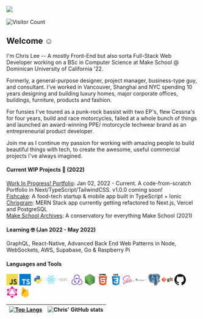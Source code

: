 <img src="./images/github-header2.png"></img>

![Visitor Count](https://profile-counter.glitch.me/chrismlee26/count.svg)

## Welcome ☺️

I'm Chris Lee -- A mostly Front-End but also sorta Full-Stack Web Developer working on a BSc in Computer Science at Make School @ Dominican University of California '22.

Formerly, a general-purpose designer, project manager, business-type guy, and consultant. I've worked in Vancouver, Shanghai and NYC spending 10 years designing and building luxury homes, major corporate offices, buildings, furniture, products and fashion.

For funsies I've toured as a punk-rock bassist with two EP's, flew Cessna's for four years, build and race motorcycles, failed at a whole bunch of things and launched an award-winning PPE/ motorcycle techwear brand as an entrepreneurial product developer.

Join me as I continue my passion for working with amazing people to build beautiful things with tech, to create the awesome, useful commercial projects I've always imagined.

#### Current WIP Projects 🤕 (2022)

[Work In Progress! Portfolio](https://chrislee.wtf): Jan 02, 2022 - Current. A code-from-scratch Portfolio in Next/TypeScript/TailwindCSS. v1.0.0 coming soon!  
[Fishcake](https://www.fishcake.io/): A food-tech startup & mobile app built in TypeScript + Ionic  
[Chrisgram](https://github.com/chrismlee26/chris-gram): MERN Stack app currently getting refactored to Next.js, Vercel and PostgreSQL  
[Make School Archives](https://makeschool.fail): A conservatory for everything Make School (2021)

#### Learning 🤓 (Jan 2022 - May 2022)

GraphQL, React-Native, Advanced Back End Web Patterns in Node, WebSockets, AWS, Supabase, Go & Raspberry Pi

#### Languages and Tools

<code><img height="30" src="https://raw.githubusercontent.com/github/explore/80688e429a7d4ef2fca1e82350fe8e3517d3494d/topics/javascript/javascript.png"></code>
<code><img height="30" src="https://raw.githubusercontent.com/github/explore/80688e429a7d4ef2fca1e82350fe8e3517d3494d/topics/typescript/typescript.png"></code>
<code><img height="30" src="https://raw.githubusercontent.com/github/explore/80688e429a7d4ef2fca1e82350fe8e3517d3494d/topics/python/python.png"></code>
<code><img height="30" src="https://raw.githubusercontent.com/github/explore/80688e429a7d4ef2fca1e82350fe8e3517d3494d/topics/react/react.png"></code>
<code><img height="30" src="https://raw.githubusercontent.com/github/explore/28b02bbc9ad9f7a503c43775aebeb515dc2da5fc/topics/nextjs/nextjs.png"></code>
<code><img height="30" src="https://raw.githubusercontent.com/github/explore/80688e429a7d4ef2fca1e82350fe8e3517d3494d/topics/redux/redux.png"></code>
<code><img height="30" src="https://raw.githubusercontent.com/github/explore/80688e429a7d4ef2fca1e82350fe8e3517d3494d/topics/nodejs/nodejs.png"></code>
<code><img height="30" src="https://raw.githubusercontent.com/github/explore/80688e429a7d4ef2fca1e82350fe8e3517d3494d/topics/html/html.png"></code>
<code><img height="30" src="https://raw.githubusercontent.com/github/explore/80688e429a7d4ef2fca1e82350fe8e3517d3494d/topics/css/css.png"></code>
<code><img height="30" src="https://raw.githubusercontent.com/github/explore/80688e429a7d4ef2fca1e82350fe8e3517d3494d/topics/sass/sass.png"></code>
<code><img height="30" src="https://raw.githubusercontent.com/github/explore/80688e429a7d4ef2fca1e82350fe8e3517d3494d/topics/mongodb/mongodb.png"></code>
<code><img height="30" src="https://raw.githubusercontent.com/github/explore/80688e429a7d4ef2fca1e82350fe8e3517d3494d/topics/postgresql/postgresql.png"></code>
<code><img height="30" src="https://raw.githubusercontent.com/github/explore/80688e429a7d4ef2fca1e82350fe8e3517d3494d/topics/git/git.png"></code>
<code><img height="30" src="https://raw.githubusercontent.com/github/explore/78df643247d429f6cc873026c0622819ad797942/topics/github/github.png"></code>
<code><img height="30" src="https://raw.githubusercontent.com/github/explore/80688e429a7d4ef2fca1e82350fe8e3517d3494d/topics/graphql/graphql.png"></code>
<code><img height="30" src="https://raw.githubusercontent.com/github/explore/80688e429a7d4ef2fca1e82350fe8e3517d3494d/topics/firebase/firebase.png"></code>

| [![Top Langs](https://github-readme-stats.vercel.app/api/top-langs/?username=chrismlee26&layout=compact)](https://github.com/anuraghazra/github-readme-stats) | ![Chris' GitHub stats](https://github-readme-stats.vercel.app/api?username=chrismlee26&theme=dark&show_icons=true) |
| ------------------------------------------------------------------------------------------------------------------------------------------------------------- | ------------------------------------------------------------------------------------------------------------------ |
